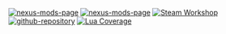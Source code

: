 [![nexus-mods-page](https://img.shields.io/badge/NexusMods-KCD1-bf4848?style=flat-square&logo=nexusmods)](https://www.nexusmods.com/kingdomcomedeliverance/mods/1909) [![nexus-mods-page](https://img.shields.io/badge/NexusMods-KCD2-bf4848?style=flat-square&logo=nexusmods)](https://www.nexusmods.com/kingdomcomedeliverance2/mods/1023) [![Steam Workshop](https://img.shields.io/badge/Steam%20Workshop-1b2838?style=flat-square&logo=steam)](https://steamcommunity.com/sharedfiles/filedetails/?id=3443915670) [![github-repository](https://img.shields.io/badge/Open-Source-2ea44f?style=flat-square&logo=github)](https://github.com/rdok/kcd2_helmet_off_dialog) [![Lua Coverage](https://img.shields.io/endpoint?url=https://gist.githubusercontent.com/rdok/c8127f736b3cb0097c7094efe1882299/raw/kcd2_helmet_off_dialog_badges.json)](https://github.com/rdok/kcd2_helmet_off_dialog/actions/runs/14096717489)